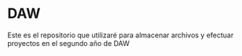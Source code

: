 # DAW
Este es el repositorio que utilizaré para almacenar archivos y efectuar proyectos en el segundo año de DAW
